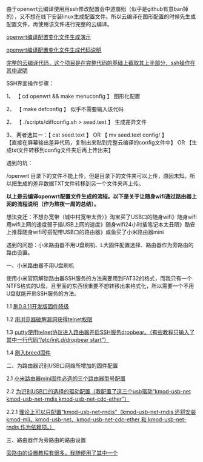    由于openwrt云编译使用用ssh修改配置会中道崩殂（似乎是github有意ban掉的），又不想在线下安装linux生成配置文件。所以云编译在图形配置的时候先生成配置文件，再使用该文件进行完整的云编译。

[openwrt编译配置变化文件生成演示](https://p3terx.com/archives/build-openwrt-with-github-actions.html)

[openwrt编译配置变化文件生成代码说明](https://github.com/danshui-git/shuoming/blob/master/%E6%9C%AC%E5%9C%B0%E6%8F%90%E5%8F%96.config.md)

[完整的云编译代码，这个项目是在完整代码的基础上截取其上半部分，ssh操作在其中说明](https://github.com/P3TERX/Actions-OpenWrt)

SSH界面操作步骤：

1、 【 cd openwrt && make menuconfig 】   图形化配置

2、 【 make defconfig 】                  似乎不需要输入该代码

2、 【 ./scripts/diffconfig.sh > seed.text 】   生成差异文件

3、 两者选其一：【 cat seed.text 】 OR 【 mv seed.text config/ 】  
 【直接在屏幕输出差异代码，复制出来贴到完整云编译的config文件中】 OR 【生成txt文件转移到config文件夹后再上传出来】

遇到的坑：

/openwrt 目录下的文件不能上传，但是目录下的文件夹可以上传，原因未知。所以把生成的差异数据TXT文件转移到另一个文件夹再上传。


**以上是云编译openwrt配置文件生成的流程。以下是关于让随身wifi通过路由器上网的流程说明（作为熬夜一周的总结）。**


想法变迁：不想办宽带（城中村宽带太贵）》淘宝买了USB口的随身wifi》随身wifi用wifi上网的速度弱于插USB上网的速度》随身wifi24小时插笔记本太丑陋》酷安上推荐随身wifi可搭配带USB口的路由器》咸鱼买了小米路由器mini

遇到的问题：小米路由器不用U盘刷机、L大固件配置选择、路由器作为旁路由的路由设置。

一、小米路由器不用U盘刷机

使用小米官网解锁路由器SSH服务的方法需要用到FAT32的格式，而我只有一个NTFS格式的U盘，且里面的东西很重要不想转移出来格式化，所以需要一个不用U盘就能开启SSH服务的方法。

1.1 [刷0.8.11开发版固件降级](https://www.right.com.cn/forum/thread-706545-1-1.html)

1.2 [用浏览器破解漏洞获得telnet权限](https://blog.csdn.net/qq22692150/article/details/88052306)

1.3 [putty使用telnet协议进入路由器开启SSH服务dropbear。（有些教程只输入了其中一行代码“/etc/init.d/dropbear start”）](https://www.right.com.cn/forum/thread-183266-1-1.html)

1.4 [刷入breed固件](https://www.right.com.cn/forum/forum.php?mod=viewthread&tid=4028461&extra=page%3D2%26filter%3Dtypeid%26typeid%3D45)

二、为路由器识别USB口网络所增加的固件配置

2.1 [小米路由器mini固件必选的三个路由器型号配置](https://www.right.com.cn/forum/thread-4004484-1-1.html)

2.2 [为识别USB口的选择的驱动配置（我配置了这三个usb驱动“kmod-usb-net kmod-usb-net-rndis kmod-usb-net-cdc-ether”）](https://www.right.com.cn/forum/thread-248630-1-1.html)

2.2.1 [理论上可以只配置“kmod-usb-net-rndis”（kmod-usb-net-rndis 还将安装 kmod-mii、kmod-usb-net、kmod-usb-net-cdc-ether 和 kmod-usb-net-rndis 作为依赖项。）](https://openwrt.org/docs/guide-user/network/wan/wwan/ethernetoverusb_rndis)

三、路由器作为旁路由的路由设置

[旁路由的设置教程有很多，我随便用了其中一个](https://post.smzdm.com/p/axlr2dxd/)









